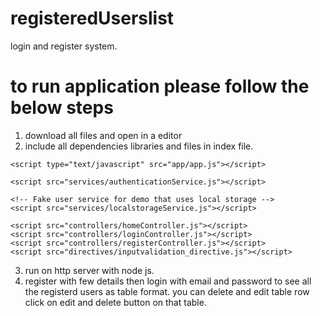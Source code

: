 # registeredUserslist
login and register system.
# to run application please follow the below steps
1. download all files and open in a editor
2. include all dependencies libraries and files in index file.
  <!--libraries-->
   <link rel="stylesheet" type="text/css" href="css/bootstrap.min.css">
   <link rel="stylesheet" type="text/css" href="css/app.css">
   
   <script type="text/javascript" src="js/angular.min.js"></script>
   <script type="text/javascript" src="js/angular-route.js"></script>
   <script type="text/javascript" src="js/jquery-1.12.4.min.js"></script>
   <script type="text/javascript" src="js/bootstrap.min.js"></script>

   <script type="text/javascript" src="js/angular-cookies.min.js"></script>

    <script type="text/javascript" src="app/app.js"></script>
   
    <script src="services/authenticationService.js"></script>

    <!-- Fake user service for demo that uses local storage -->
    <script src="services/localstorageService.js"></script>   

    <script src="controllers/homeController.js"></script>
    <script src="controllers/loginController.js"></script>
    <script src="controllers/registerController.js"></script>
    <script src="directives/inputvalidation_directive.js"></script>
   3. run on http server with node js.
   4. register with few details then login with email and password to see all the registerd users as 
      table format.
      you can delete and edit table row click on edit and delete button on that table.
